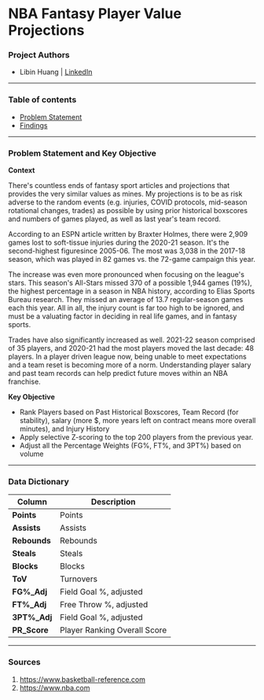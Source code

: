 # NBA Fantasy Player Value Projections

### Project Authors
- Libin Huang | <u>[LinkedIn](https://www.linkedin.com/in/libinh/)</u>

---

### Table of contents
- <u>[Problem Statement](#Problem-Statement-and-Key-Objective)</u>
- <u>[Findings](#Findings)</u>

---

### Problem Statement and Key Objective

<b> Context </b>

There's countless ends of fantasy sport articles and projections that provides the very similar values as mines. 
My projections is to be as risk adverse to the random events (e.g. injuries, COVID protocols, mid-season rotational changes, trades) as possible by using prior historical boxscores and numbers of games played,  as well as last year's team record.

According to an ESPN article written by Braxter Holmes, there were 2,909 games lost to soft-tissue injuries during the 2020-21 season. It's the second-highest figuresince 2005-06. The most was 3,038 in the 2017-18 season, which was played in 82 games vs. the 72-game campaign this year.

The increase was even more pronounced when focusing on the league's stars. This season's All-Stars missed 370 of a possible 1,944 games (19%), the highest percentage in a season in NBA history, according to Elias Sports Bureau research. They missed an average of 13.7 regular-season games each this year. All in all, the injury count is far too high to be ignored, and must be a valuating factor in deciding in real life games, and in fantasy sports.

Trades have also significantly increased as well. 2021-22 season comprised of 35 players, and 2020-21 had the most players moved the last decade: 48 players. In a player driven league now, being unable to meet expectations and a team reset is becoming more of a norm. Understanding player salary and past team records can help predict future moves within an NBA franchise.


<b> Key Objective </b>
- Rank Players based on Past Historical Boxscores, Team Record (for stability), salary (more $, more years left on contract means more overall minutes), and Injury History
- Apply selective Z-scoring to the top 200 players from the previous year.
- Adjust all the Percentage Weights (FG%, FT%, and 3PT%) based on volume
---

### Data Dictionary
| Column | Description |
| --- | --- |
| **Points** | Points |
| **Assists** | Assists |
| **Rebounds** | Rebounds |
| **Steals** | Steals |
| **Blocks** | Blocks |
| **ToV** | Turnovers |
| **FG%_Adj** | Field Goal %, adjusted |
| **FT%_Adj** | Free Throw %, adjusted |
| **3PT%_Adj** | Field Goal %, adjusted |
| **PR_Score** | Player Ranking Overall Score |


---

### Sources
1. https://www.basketball-reference.com
2. https://www.nba.com
